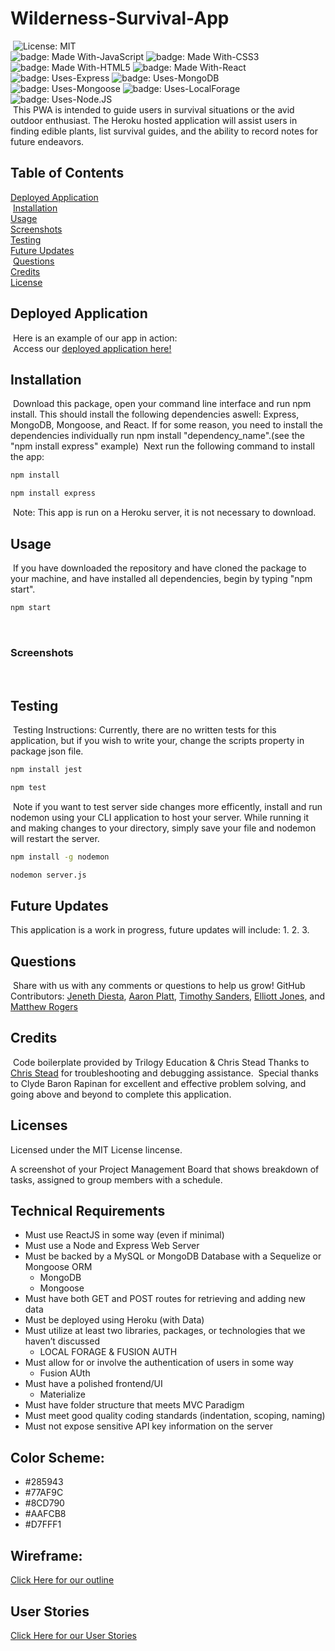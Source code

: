 # Wilderness-Survival-App
​
![License: MIT](https://img.shields.io/badge/license-MIT%20License-blue.svg) </br>
![badge: Made With-JavaScript](https://img.shields.io/badge/Made%20With-JavaScript-Yellow) ![badge: Made With-CSS3](https://img.shields.io/badge/Made%20With-CSS3-Yellow) ![badge: Made With-HTML5](https://img.shields.io/badge/Made%20With-HTML5-Yellow) ![badge: Made With-React](https://img.shields.io/badge/Made%20With-React-Yellow) </br>
![badge: Uses-Express](https://img.shields.io/badge/Uses-Express-red) ![badge: Uses-MongoDB](https://img.shields.io/badge/Uses-MongoDB-red) ![badge: Uses-Mongoose](https://img.shields.io/badge/Uses-Mongoose-red) ![badge: Uses-LocalForage](https://img.shields.io/badge/Uses-LocalForage-orange) ![badge: Uses-Node.JS](https://img.shields.io/badge/Uses-Node.JS-orange)</br>
​
This PWA is intended to guide users in survival situations or the avid outdoor enthusiast. The Heroku hosted application will assist users in finding edible plants, list survival guides, and the ability to record notes for future endeavors. 
​
## Table of Contents
[Deployed Application](https://github.com/Rogers-Development-Services/Wilderness-Survival-App.github.io#deployed-application)</br>
​
[Installation](https://github.com/Rogers-Development-Services/Wilderness-Survival-App.io#installation)</br>
​
[Usage](https://github.com/Rogers-Development-Services/Wilderness-Survival-App.io#usage)</br>
​
[Screenshots](https://github.com/Rogers-Development-Services/Wilderness-Survival-App.io#screenshots)</br>
​
[Testing](https://github.com/Rogers-Development-Services/Wilderness-Survival-App.io#testing)</br>
​
[Future Updates](https://github.com/Rogers-Development-Services/Wilderness-Survival-App.io#future-updates)</br>
​
[Questions](https://github.com/Rogers-Development-Services/Wilderness-Survival-App.io#questions)</br>
​
[Credits](https://github.com/Rogers-Development-Services/Wilderness-Survival-App.io#credits)</br>
​
[License](https://github.com/Rogers-Development-Services/Wilderness-Survival-App.io#license)
​
## Deployed Application
​
Here is an example of our app in action:</br> 
​
Access our [deployed application here!]()
​
## Installation
​
Download this package, open your command line interface and run npm install. This should install the following dependencies aswell: Express, MongoDB, Mongoose, and React.  If for some reason, you need to install the dependencies individually run npm install "dependency_name".(see the "npm install express" example)
​
Next run the following command to install the app: 
​
```bash
npm install 
```
```bash
npm install express
```
​
Note: This app is run on a Heroku server, it is not necessary to download.
​
## Usage 
​
If you have downloaded the repository and have cloned the package to your machine, and have installed all dependencies, begin by typing "npm start". 
​
```bash
npm start 
```
​​
### Screenshots
​

## Testing
​
Testing Instructions: Currently, there are no written tests for this application, but if you wish to write your, change the scripts property in package json file.
​
```bash
npm install jest
```
```bash
npm test
```
​
Note if you want to test server side changes more efficently, install and run nodemon using your CLI application to host your server. While running it and making changes to your directory, simply save your file and nodemon will restart the server.
​
```bash
npm install -g nodemon
```
```bash
nodemon server.js
```
## Future Updates
This application is a work in progress, future updates will include: 
1. 
2. 
3. 

## Questions
​
Share with us with any comments or questions to help us grow! 
​
GitHub Contributors: 
[Jeneth Diesta](https://github.com/jen6one9), 
[Aaron Platt](https://github.com/aaronkplatt), 
[Timothy Sanders](https://github.com/tbsanders5), 
[Elliott Jones](https://github.com/JonesElliott), and [Matthew Rogers](https://www.github.com/Rogers-Development-Services) 
​
## Credits
​
Code boilerplate provided by Trilogy Education & Chris Stead
​
Thanks to [Chris Stead](https://github.com/cmstead) for troubleshooting and debugging assistance.
​
Special thanks to Clyde Baron Rapinan for excellent and effective problem solving, and going above and beyond to complete this application.
​
## Licenses

Licensed under the MIT License lincense.

A screenshot of your Project Management Board that shows breakdown of tasks, assigned to group members with a schedule.

## Technical Requirements
* Must use ReactJS in some way (even if minimal)
* Must use a Node and Express Web Server
* Must be backed by a MySQL or MongoDB Database with a Sequelize or Mongoose ORM  
    * MongoDB
    * Mongoose
* Must have both GET and POST routes for retrieving and adding new data
* Must be deployed using Heroku (with Data)
* Must utilize at least two libraries, packages, or technologies that we haven’t discussed
    * LOCAL FORAGE & FUSION AUTH
* Must allow for or involve the authentication of users in some way
    * Fusion AUth
* Must have a polished frontend/UI 
    * Materialize 
* Must have folder structure that meets MVC Paradigm
* Must meet good quality coding standards (indentation, scoping, naming)
* Must not expose sensitive API key information on the server

## Color Scheme:
* #285943
* #77AF9C
* #8CD790
* #AAFCB8
* #D7FFF1

## Wireframe: 
[Click Here for our outline](https://slack-imgs.com/?c=1&o1=ro&url=https%3A%2F%2Fs3.amazonaws.com%2Fassets.mockflow.com%2Fapp%2Fwireframepro%2Fcompany%2FCa7256b44d73b4257b2884d30210e64e7%2Fprojects%2FMe6dd3a2e9e27ee5c72cf4f76de3a33f41605552968657%2Fpages%2Ff9fd5991f23545a2a75188c6718a3ba2%2Fimage%2Ff9fd5991f23545a2a75188c6718a3ba2.png)

## User Stories
[Click Here for our User Stories]()
